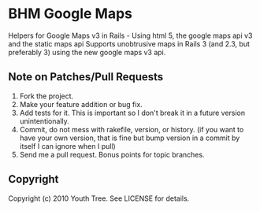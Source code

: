 # BHM Google Maps #

Helpers for Google Maps v3 in Rails - Using html 5, the google maps api v3 and the static maps api
Supports unobtrusive maps in Rails 3 (and 2.3, but preferably 3) using the new google maps v3 api.

## Note on Patches/Pull Requests ##
 
1. Fork the project.
2. Make your feature addition or bug fix.
3. Add tests for it. This is important so I don't break it in a future version unintentionally.
4. Commit, do not mess with rakefile, version, or history. (if you want to have your own version, that is fine but bump version in a commit by itself I can ignore when I pull)
5. Send me a pull request. Bonus points for topic branches.

## Copyright ##

Copyright (c) 2010 Youth Tree. See LICENSE for details.
